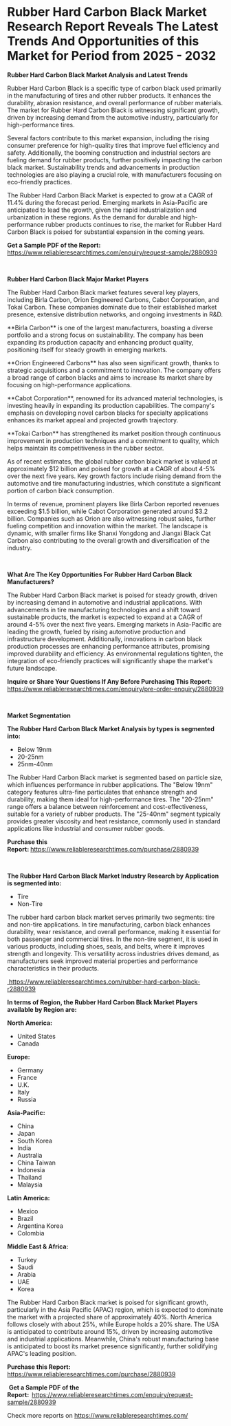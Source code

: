 <p><h1>Rubber Hard Carbon Black Market Research Report Reveals The Latest Trends And Opportunities of this Market for Period from 2025 - 2032</h1></p><p><strong>Rubber Hard Carbon Black Market Analysis and Latest Trends</strong></p>
<p><p>Rubber Hard Carbon Black is a specific type of carbon black used primarily in the manufacturing of tires and other rubber products. It enhances the durability, abrasion resistance, and overall performance of rubber materials. The market for Rubber Hard Carbon Black is witnessing significant growth, driven by increasing demand from the automotive industry, particularly for high-performance tires.</p><p>Several factors contribute to this market expansion, including the rising consumer preference for high-quality tires that improve fuel efficiency and safety. Additionally, the booming construction and industrial sectors are fueling demand for rubber products, further positively impacting the carbon black market. Sustainability trends and advancements in production technologies are also playing a crucial role, with manufacturers focusing on eco-friendly practices.</p><p>The Rubber Hard Carbon Black Market is expected to grow at a CAGR of 11.4% during the forecast period. Emerging markets in Asia-Pacific are anticipated to lead the growth, given the rapid industrialization and urbanization in these regions. As the demand for durable and high-performance rubber products continues to rise, the market for Rubber Hard Carbon Black is poised for substantial expansion in the coming years.</p></p>
<p><strong>Get a Sample PDF of the Report:&nbsp;</strong> <a href="https://www.reliableresearchtimes.com/enquiry/request-sample/2880939?utm_campaign=3284&utm_medium=2&utm_source=Github&utm_content=ia&utm_term=12032025&utm_id=rubber-hard-carbon-black">https://www.reliableresearchtimes.com/enquiry/request-sample/2880939</a></p>
<p>&nbsp;</p>
<p><strong>Rubber Hard Carbon Black Major Market Players</strong></p>
<p><p>The Rubber Hard Carbon Black market features several key players, including Birla Carbon, Orion Engineered Carbons, Cabot Corporation, and Tokai Carbon. These companies dominate due to their established market presence, extensive distribution networks, and ongoing investments in R&D.</p><p>**Birla Carbon** is one of the largest manufacturers, boasting a diverse portfolio and a strong focus on sustainability. The company has been expanding its production capacity and enhancing product quality, positioning itself for steady growth in emerging markets.</p><p>**Orion Engineered Carbons** has also seen significant growth, thanks to strategic acquisitions and a commitment to innovation. The company offers a broad range of carbon blacks and aims to increase its market share by focusing on high-performance applications.</p><p>**Cabot Corporation**, renowned for its advanced material technologies, is investing heavily in expanding its production capabilities. The company's emphasis on developing novel carbon blacks for specialty applications enhances its market appeal and projected growth trajectory.</p><p>**Tokai Carbon** has strengthened its market position through continuous improvement in production techniques and a commitment to quality, which helps maintain its competitiveness in the rubber sector.</p><p>As of recent estimates, the global rubber carbon black market is valued at approximately $12 billion and poised for growth at a CAGR of about 4-5% over the next five years. Key growth factors include rising demand from the automotive and tire manufacturing industries, which constitute a significant portion of carbon black consumption.</p><p>In terms of revenue, prominent players like Birla Carbon reported revenues exceeding $1.5 billion, while Cabot Corporation generated around $3.2 billion. Companies such as Orion are also witnessing robust sales, further fueling competition and innovation within the market. The landscape is dynamic, with smaller firms like Shanxi Yongdong and Jiangxi Black Cat Carbon also contributing to the overall growth and diversification of the industry.</p></p>
<p>&nbsp;</p>
<p><strong>What Are The Key Opportunities For Rubber Hard Carbon Black Manufacturers?</strong></p>
<p><p>The Rubber Hard Carbon Black market is poised for steady growth, driven by increasing demand in automotive and industrial applications. With advancements in tire manufacturing technologies and a shift toward sustainable products, the market is expected to expand at a CAGR of around 4-5% over the next five years. Emerging markets in Asia-Pacific are leading the growth, fueled by rising automotive production and infrastructure development. Additionally, innovations in carbon black production processes are enhancing performance attributes, promising improved durability and efficiency. As environmental regulations tighten, the integration of eco-friendly practices will significantly shape the market's future landscape.</p></p>
<p><strong>Inquire or Share Your Questions If Any Before Purchasing This Report:</strong> <a href="https://www.reliableresearchtimes.com/enquiry/pre-order-enquiry/2880939?utm_campaign=3284&utm_medium=2&utm_source=Github&utm_content=ia&utm_term=12032025&utm_id=rubber-hard-carbon-black">https://www.reliableresearchtimes.com/enquiry/pre-order-enquiry/2880939</a></p>
<p>&nbsp;</p>
<p><strong>Market Segmentation</strong></p>
<p><strong>The Rubber Hard Carbon Black Market Analysis by types is segmented into:</strong></p>
<p><ul><li>Below 19nm</li><li>20-25nm</li><li>25nm-40nm</li></ul></p>
<p><p>The Rubber Hard Carbon Black market is segmented based on particle size, which influences performance in rubber applications. The "Below 19nm" category features ultra-fine particulates that enhance strength and durability, making them ideal for high-performance tires. The "20-25nm" range offers a balance between reinforcement and cost-effectiveness, suitable for a variety of rubber products. The "25-40nm" segment typically provides greater viscosity and heat resistance, commonly used in standard applications like industrial and consumer rubber goods.</p></p>
<p><strong>Purchase this Report:&nbsp;</strong><a href="https://www.reliableresearchtimes.com/purchase/2880939?utm_campaign=3284&utm_medium=2&utm_source=Github&utm_content=ia&utm_term=12032025&utm_id=rubber-hard-carbon-black">https://www.reliableresearchtimes.com/purchase/2880939</a></p>
<p>&nbsp;</p>
<p><strong>The Rubber Hard Carbon Black Market Industry Research by Application is segmented into:</strong></p>
<p><ul><li>Tire</li><li>Non-Tire</li></ul></p>
<p><p>The rubber hard carbon black market serves primarily two segments: tire and non-tire applications. In tire manufacturing, carbon black enhances durability, wear resistance, and overall performance, making it essential for both passenger and commercial tires. In the non-tire segment, it is used in various products, including shoes, seals, and belts, where it improves strength and longevity. This versatility across industries drives demand, as manufacturers seek improved material properties and performance characteristics in their products.</p></p>
<p><a href="https://www.reliableresearchtimes.com/rubber-hard-carbon-black-r2880939?utm_campaign=3284&utm_medium=2&utm_source=Github&utm_content=ia&utm_term=12032025&utm_id=rubber-hard-carbon-black">&nbsp;https://www.reliableresearchtimes.com/rubber-hard-carbon-black-r2880939</a></p>
<p><strong>In terms of Region, the Rubber Hard Carbon Black Market Players available by Region are:</strong></p>
<p>
    <p> <strong> North America: </strong>
        <ul>
            <li>United States</li>
            <li>Canada</li>
        </ul>
        </p> 
    <p> <strong> Europe: </strong>
        <ul>
            <li>Germany</li>
            <li>France</li>
            <li>U.K.</li>
            <li>Italy</li>
            <li>Russia</li>
        </ul>
        </p> 
    <p> <strong> Asia-Pacific: </strong>
        <ul>
            <li>China</li>
            <li>Japan</li>
            <li>South Korea</li>
            <li>India</li>
            <li>Australia</li>
            <li>China Taiwan</li>
            <li>Indonesia</li>
            <li>Thailand</li>
            <li>Malaysia</li>
        </ul>
        </p> 
    <p> <strong> Latin America: </strong>
        <ul>
            <li>Mexico</li>
            <li>Brazil</li>
            <li>Argentina Korea</li>
            <li>Colombia</li>
        </ul>
        </p> 
    <p> <strong> Middle East & Africa: </strong>
        <ul>
            <li>Turkey</li>
            <li>Saudi</li>
            <li>Arabia</li>
            <li>UAE</li>
            <li>Korea</li>
        </ul>
    </p>
    </p>
<p><p>The Rubber Hard Carbon Black market is poised for significant growth, particularly in the Asia Pacific (APAC) region, which is expected to dominate the market with a projected share of approximately 40%. North America follows closely with about 25%, while Europe holds a 20% share. The USA is anticipated to contribute around 15%, driven by increasing automotive and industrial applications. Meanwhile, China's robust manufacturing base is anticipated to boost its market presence significantly, further solidifying APAC's leading position.</p></p>
<p><strong>Purchase this Report: </strong><a href="https://www.reliableresearchtimes.com/purchase/2880939?utm_campaign=3284&utm_medium=2&utm_source=Github&utm_content=ia&utm_term=12032025&utm_id=rubber-hard-carbon-black">https://www.reliableresearchtimes.com/purchase/2880939</a></p>
<p>&nbsp;<strong>Get a Sample PDF of the Report:&nbsp;&nbsp;</strong><a href="https://www.reliableresearchtimes.com/enquiry/request-sample/2880939?utm_campaign=3284&utm_medium=2&utm_source=Github&utm_content=ia&utm_term=12032025&utm_id=rubber-hard-carbon-black">https://www.reliableresearchtimes.com/enquiry/request-sample/2880939</a></p>
<p><strong></strong></p>
<p>Check more reports on <a href="https://www.reliableresearchtimes.com/?utm_campaign=3284&utm_medium=2&utm_source=Github&utm_content=ia&utm_term=12032025&utm_id=rubber-hard-carbon-black">https://www.reliableresearchtimes.com/</a></p>